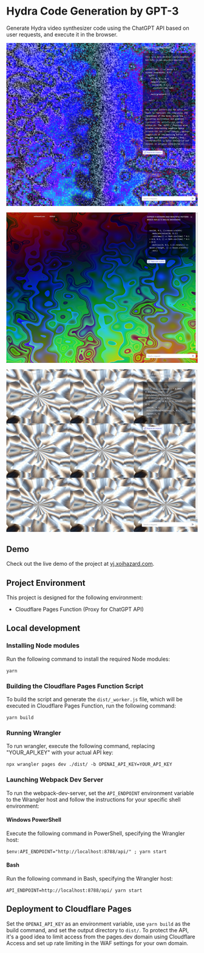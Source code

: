 # Hydra Code Generation by GPT-3

Generate Hydra video synthesizer code using the ChatGPT API based on user requests, and execute it in the browser.

![Screenshot 1](./images/screenshot1.jpg)

![Screenshot 2](./images/screenshot2.jpg)

![Screenshot 3](./images/screenshot3.jpg)

## Demo

Check out the live demo of the project at [vj.xoihazard.com](https://vj.xoihazard.com).

## Project Environment

This project is designed for the following environment:

- Cloudflare Pages Function (Proxy for ChatGPT API)

## Local development

### Installing Node modules

Run the following command to install the required Node modules:

```
yarn
```

### Building the Cloudflare Pages Function Script

To build the script and generate the `dist/_worker.js` file, which will be executed in Cloudflare Pages Function, run the following command:

```
yarn build
```

### Running Wrangler

To run wrangler, execute the following command, replacing "YOUR_API_KEY" with your actual API key:

```
npx wrangler pages dev ./dist/ -b OPENAI_API_KEY=YOUR_API_KEY
```

### Launching Webpack Dev Server

To run the webpack-dev-server, set the `API_ENDPOINT` environment variable to the Wrangler host and follow the instructions for your specific shell environment:

#### Windows PowerShell

Execute the following command in PowerShell, specifying the Wrangler host:

```
$env:API_ENDPOINT="http://localhost:8788/api/" ; yarn start
```

#### Bash

Run the following command in Bash, specifying the Wrangler host:

```
API_ENDPOINT=http://localhost:8788/api/ yarn start
```

## Deployment to Cloudflare Pages

Set the `OPENAI_API_KEY` as an environment variable, use `yarn build` as the build command, and set the output directory to `dist/`. To protect the API, it's a good idea to limit access from the pages.dev domain using Cloudflare Access and set up rate limiting in the WAF settings for your own domain.